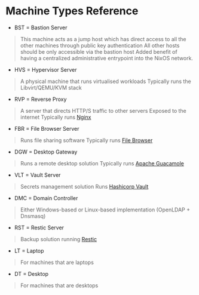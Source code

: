 # Machine Types Reference

- BST = Bastion Server
> This machine acts as a jump host which has direct access to all the other machines through public key authentication
> All other hosts should be only accessible via the bastion host
> Added benefit of having a centralized administrative entrypoint into the NixOS network.

- HVS = Hypervisor Server
> A physical machine that runs virtualised workloads
> Typically runs the Libvirt/QEMU/KVM stack

- RVP = Reverse Proxy
> A server that directs HTTP/S traffic to other servers
> Exposed to the internet
> Typically runs [Nginx](https://nginx.org/)

- FBR = File Browser Server
> Runs file sharing software
> Typically runs [File Browser](https://filebrowser.org/)

- DGW = Desktop Gateway
> Runs a remote desktop solution
> Typically runs [Apache Guacamole](https://guacamole.apache.org/)

- VLT = Vault Server
> Secrets management solution
> Runs [Hashicorp Vault](https://www.hashicorp.com/en/products/vault)

- DMC = Domain Controller
> Either Windows-based or Linux-based implementation (OpenLDAP + Dnsmasq)

- RST = Restic Server
> Backup solution running [Restic](https://restic.net/)

- LT = Laptop
> For machines that are laptops

- DT = Desktop
> For machines that are desktops
